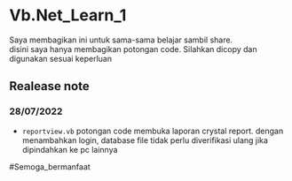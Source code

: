 # Vb.Net_Learn_1

Saya membagikan ini untuk sama-sama belajar sambil share. <br>
disini saya hanya membagikan potongan code. Silahkan dicopy dan digunakan sesuai keperluan

## Realease note
### 28/07/2022
- `reportview.vb` potongan code membuka laporan crystal report. dengan menambahkan login, database file tidak perlu diverifikasi ulang jika dipindahkan ke pc lainnya

#Semoga_bermanfaat
